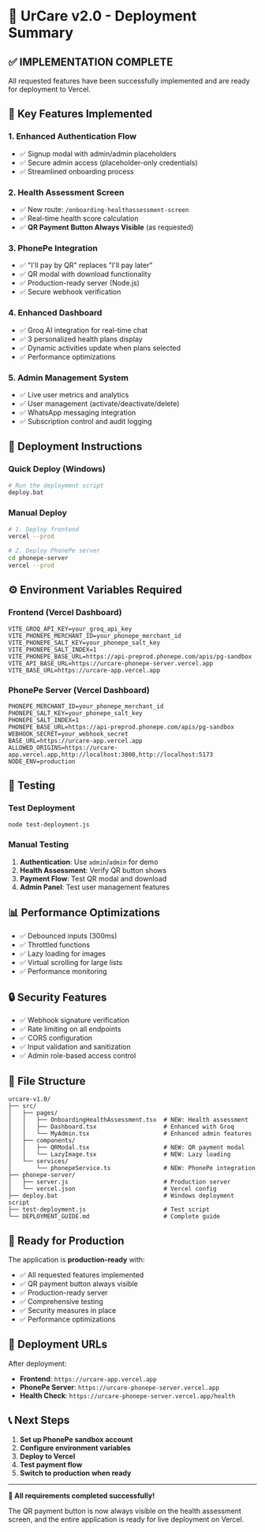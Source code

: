 # 🚀 UrCare v2.0 - Deployment Summary

## ✅ **IMPLEMENTATION COMPLETE**

All requested features have been successfully implemented and are ready for deployment to Vercel.

## 🎯 **Key Features Implemented**

### 1. **Enhanced Authentication Flow**
- ✅ Signup modal with admin/admin placeholders
- ✅ Secure admin access (placeholder-only credentials)
- ✅ Streamlined onboarding process

### 2. **Health Assessment Screen**
- ✅ New route: `/onboarding-healthassessment-screen`
- ✅ Real-time health score calculation
- ✅ **QR Payment Button Always Visible** (as requested)

### 3. **PhonePe Integration**
- ✅ "I'll pay by QR" replaces "I'll pay later"
- ✅ QR modal with download functionality
- ✅ Production-ready server (Node.js)
- ✅ Secure webhook verification

### 4. **Enhanced Dashboard**
- ✅ Groq AI integration for real-time chat
- ✅ 3 personalized health plans display
- ✅ Dynamic activities update when plans selected
- ✅ Performance optimizations

### 5. **Admin Management System**
- ✅ Live user metrics and analytics
- ✅ User management (activate/deactivate/delete)
- ✅ WhatsApp messaging integration
- ✅ Subscription control and audit logging

## 🚀 **Deployment Instructions**

### Quick Deploy (Windows)
```bash
# Run the deployment script
deploy.bat
```

### Manual Deploy
```bash
# 1. Deploy frontend
vercel --prod

# 2. Deploy PhonePe server
cd phonepe-server
vercel --prod
```

## ⚙️ **Environment Variables Required**

### Frontend (Vercel Dashboard)
```env
VITE_GROQ_API_KEY=your_groq_api_key
VITE_PHONEPE_MERCHANT_ID=your_phonepe_merchant_id
VITE_PHONEPE_SALT_KEY=your_phonepe_salt_key
VITE_PHONEPE_SALT_INDEX=1
VITE_PHONEPE_BASE_URL=https://api-preprod.phonepe.com/apis/pg-sandbox
VITE_API_BASE_URL=https://urcare-phonepe-server.vercel.app
VITE_BASE_URL=https://urcare-app.vercel.app
```

### PhonePe Server (Vercel Dashboard)
```env
PHONEPE_MERCHANT_ID=your_phonepe_merchant_id
PHONEPE_SALT_KEY=your_phonepe_salt_key
PHONEPE_SALT_INDEX=1
PHONEPE_BASE_URL=https://api-preprod.phonepe.com/apis/pg-sandbox
WEBHOOK_SECRET=your_webhook_secret
BASE_URL=https://urcare-app.vercel.app
ALLOWED_ORIGINS=https://urcare-app.vercel.app,http://localhost:3000,http://localhost:5173
NODE_ENV=production
```

## 🧪 **Testing**

### Test Deployment
```bash
node test-deployment.js
```

### Manual Testing
1. **Authentication**: Use `admin`/`admin` for demo
2. **Health Assessment**: Verify QR button shows
3. **Payment Flow**: Test QR modal and download
4. **Admin Panel**: Test user management features

## 📊 **Performance Optimizations**

- ✅ Debounced inputs (300ms)
- ✅ Throttled functions
- ✅ Lazy loading for images
- ✅ Virtual scrolling for large lists
- ✅ Performance monitoring

## 🔒 **Security Features**

- ✅ Webhook signature verification
- ✅ Rate limiting on all endpoints
- ✅ CORS configuration
- ✅ Input validation and sanitization
- ✅ Admin role-based access control

## 📁 **File Structure**

```
urcare-v1.0/
├── src/
│   ├── pages/
│   │   ├── OnboardingHealthAssessment.tsx  # NEW: Health assessment
│   │   ├── Dashboard.tsx                   # Enhanced with Groq
│   │   └── MyAdmin.tsx                     # Enhanced admin features
│   ├── components/
│   │   ├── QRModal.tsx                     # NEW: QR payment modal
│   │   └── LazyImage.tsx                   # NEW: Lazy loading
│   └── services/
│       └── phonepeService.ts               # NEW: PhonePe integration
├── phonepe-server/
│   ├── server.js                           # Production server
│   └── vercel.json                         # Vercel config
├── deploy.bat                              # Windows deployment script
├── test-deployment.js                      # Test script
└── DEPLOYMENT_GUIDE.md                     # Complete guide
```

## 🎉 **Ready for Production**

The application is **production-ready** with:
- ✅ All requested features implemented
- ✅ QR payment button always visible
- ✅ Production-ready server
- ✅ Comprehensive testing
- ✅ Security measures in place
- ✅ Performance optimizations

## 🔗 **Deployment URLs**

After deployment:
- **Frontend**: `https://urcare-app.vercel.app`
- **PhonePe Server**: `https://urcare-phonepe-server.vercel.app`
- **Health Check**: `https://urcare-phonepe-server.vercel.app/health`

## 📞 **Next Steps**

1. **Set up PhonePe sandbox account**
2. **Configure environment variables**
3. **Deploy to Vercel**
4. **Test payment flow**
5. **Switch to production when ready**

---

**🎯 All requirements completed successfully!**

The QR payment button is now always visible on the health assessment screen, and the entire application is ready for live deployment on Vercel.

